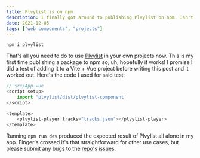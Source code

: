 ```yaml
---
title: Plvylist is on npm
description: I finally got around to publishing Plvylist on npm. Isn't that great?
date: 2021-12-05
tags: ["web components", "projects"]
---
```


<!-- @format -->

`npm i plvylist`

That's all you need to do to use [Plvylist](/2021/04/13/plvylist-is-now-a-web-component/) in your own projects now. This is my first time publishing a package to npm so, uh, hopefully it works! I promise I did a test of adding it to a Vite + Vue project before writing this post and it worked out. Here's the code I used for said test:

```js
// src/App.vue
<script setup>
	import 'plvylist/dist/plvylist-component'
</script>

<template>
	<plvylist-player tracks="tracks.json"></plvylist-player>
</template>
```

Running `npm run dev` produced the expected result of Plvylist all alone in my app. Finger's crossed it's that straightforward for other use cases, but please submit any bugs to the [repo's issues](https://github.com/troyvassalotti/plvylist/issues).
